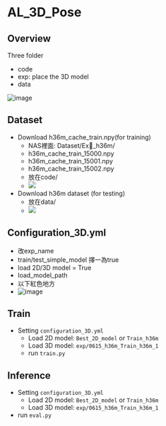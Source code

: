 # AL_3D_Pose

## Overview
Three folder
- code
- exp: place the 3D model
- data

![image](https://user-images.githubusercontent.com/72399747/176245611-8336d7b4-0853-4ec7-933a-abd1c6a38047.png)

## Dataset

- Download h36m_cache_train.npy(for training)
    - NAS裡面: Dataset/Ex_h36m/
    - h36m_cache_train_15000.npy
    - h36m_cache_train_15001.npy
    - h36m_cache_train_15002.npy
    - 放在code/
    - ![](https://i.imgur.com/6rZ9bBY.png)
- Download h36m dataset (for testing)
    - 放在data/
    - ![](https://i.imgur.com/IBnJdyY.png)

## Configuration_3D.yml
- 改exp_name
- train/test_simple_model 擇一為true
- load 2D/3D model = True
- load_model_path
- 以下紅色地方
- ![image](https://user-images.githubusercontent.com/72399747/176245917-46fd4f09-e01c-4fe6-8843-9c2accfd3c25.png)


## Train
- Setting ```configuration_3D.yml```
    - Load 2D model: ```Best_2D_model``` or ```Train_h36m``` 
    - Load 3D model: ```exp/0615_h36m_Train_h36m_1```
    - run ```train.py```
## Inference
- Setting ```configuration_3D.yml```
    - Load 2D model: ```Best_2D_model``` or ```Train_h36m``` 
    - Load 3D model: ```exp/0615_h36m_Train_h36m_1```
- run ```eval.py```
